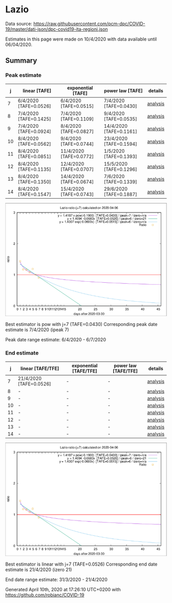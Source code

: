 # Lazio


Data source: https://raw.githubusercontent.com/pcm-dpc/COVID-19/master/dati-json/dpc-covid19-ita-regioni.json

Estimates in this page were made on 10/4/2020 with data available until 06/04/2020.


## Summary 

### Peak estimate 
|j|linear [TAFE]|exponential [TAFE]|power law [TAFE]|details|
|---|----|-----------|---------|-------|
|7|6/4/2020 [TAFE=0.0526]|6/4/2020 [TAFE=0.0515]|7/4/2020 [TAFE=0.0430]|[analysis](COVID-19_lazio_j7_2020-04-06.md)|
|8|7/4/2020 [TAFE=0.1425]|7/4/2020 [TAFE=0.1109]|9/4/2020 [TAFE=0.0535]|[analysis](COVID-19_lazio_j8_2020-04-06.md)|
|9|7/4/2020 [TAFE=0.0924]|8/4/2020 [TAFE=0.0827]|14/4/2020 [TAFE=0.1161]|[analysis](COVID-19_lazio_j9_2020-04-06.md)|
|10|8/4/2020 [TAFE=0.0562]|9/4/2020 [TAFE=0.0744]|23/4/2020 [TAFE=0.1594]|[analysis](COVID-19_lazio_j10_2020-04-06.md)|
|11|8/4/2020 [TAFE=0.0851]|11/4/2020 [TAFE=0.0772]|1/5/2020 [TAFE=0.1393]|[analysis](COVID-19_lazio_j11_2020-04-06.md)|
|12|8/4/2020 [TAFE=0.1135]|12/4/2020 [TAFE=0.0707]|15/5/2020 [TAFE=0.1296]|[analysis](COVID-19_lazio_j12_2020-04-06.md)|
|13|8/4/2020 [TAFE=0.1350]|14/4/2020 [TAFE=0.0674]|7/6/2020 [TAFE=0.1339]|[analysis](COVID-19_lazio_j13_2020-04-06.md)|
|14|8/4/2020 [TAFE=0.1547]|15/4/2020 [TAFE=0.0743]|29/6/2020 [TAFE=0.1887]|[analysis](COVID-19_lazio_j14_2020-04-06.md)|

![best peak estimate](COVID-19_lazio_j7_2020-04-06.png)

Best estimator is pow with j=7 (TAFE=0.0430)
Corresponding peak date estimate is 7/4/2020 (ipeak 7)


Peak date range estimate: 6/4/2020 - 6/7/2020

### End estimate 
|j|linear [TAFE/TFE]|exponential [TAFE/TFE]|power law [TAFE/TFE]|details|
|---|----|-----------|---------|-------|
|7|21/4/2020 [TAFE=0.0526]|-|-|[analysis](COVID-19_lazio_j7_2020-04-06.md)|
|8|-|-|-|[analysis](COVID-19_lazio_j8_2020-04-06.md)|
|9|-|-|-|[analysis](COVID-19_lazio_j9_2020-04-06.md)|
|10|-|-|-|[analysis](COVID-19_lazio_j10_2020-04-06.md)|
|11|-|-|-|[analysis](COVID-19_lazio_j11_2020-04-06.md)|
|12|-|-|-|[analysis](COVID-19_lazio_j12_2020-04-06.md)|
|13|-|-|-|[analysis](COVID-19_lazio_j13_2020-04-06.md)|
|14|-|-|-|[analysis](COVID-19_lazio_j14_2020-04-06.md)|

![best zero estimate](COVID-19_lazio_j7_2020-04-06.png)

Best estimator is linear with j=7 (TAFE=0.0526)
Corresponding end date estimate is 21/4/2020 (izero 21)


End date range estimate: 31/3/2020 - 21/4/2020

Generated April 10th, 2020 at 17:26:10 UTC+0200 with https://github.com/robianc/COVID-19
